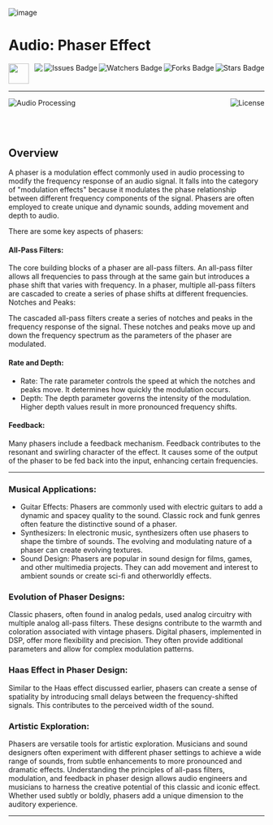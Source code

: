 ![image](https://github.com/JDSherbert/Audio-Phaser-Effect/assets/43964243/b73d2c36-8be3-47cb-87c8-04ac59ba182b)

# Audio: Phaser Effect

<!-- Header Start -->
<a href = "https://learn.microsoft.com/en-us/cpp/cpp-language"> <img height="40" img width="40" src="https://cdn.simpleicons.org/c++"> </a>
<img align="right" alt="Stars Badge" src="https://img.shields.io/github/stars/jdsherbert/Audio-Phaser-Effect?label=%E2%AD%90"/>
<img align="right" alt="Forks Badge" src="https://img.shields.io/github/forks/jdsherbert/Audio-Phaser-Effect?label=%F0%9F%8D%B4"/>
<img align="right" alt="Watchers Badge" src="https://img.shields.io/github/watchers/jdsherbert/Audio-Phaser-Effect?label=%F0%9F%91%81%EF%B8%8F"/>
<img align="right" alt="Issues Badge" src="https://img.shields.io/github/issues/jdsherbert/Audio-Phaser-Effect?label=%E2%9A%A0%EF%B8%8F"/>
<img align="right" src="https://hits.seeyoufarm.com/api/count/incr/badge.svg?url=https%3A%2F%2Fgithub.com%2FJDSherbert%2FAudio-Phaser-Effect%2Fhit-counter%2FREADME&count_bg=%2379C83D&title_bg=%23555555&labelColor=0E1128&title=🔍&style=for-the-badge">
<!-- Header End --> 

-----------------------------------------------------------------------

<a href=""> 
  <img align="left" alt="Audio Processing" src="https://img.shields.io/badge/Audio%20Processing-black?style=for-the-badge&logo=audacity&logoColor=white&color=black&labelColor=black"> </a>
  
<a href="https://choosealicense.com/licenses/mit/"> 
  <img align="right" alt="License" src="https://img.shields.io/badge/License%20:%20MIT-black?style=for-the-badge&logo=mit&logoColor=white&color=black&labelColor=black"> </a>
  
<br></br>
-----------------------------------------------------------------------
## Overview
A phaser is a modulation effect commonly used in audio processing to modify the frequency response of an audio signal. It falls into the category of "modulation effects" because it modulates the phase relationship between different frequency components of the signal. Phasers are often employed to create unique and dynamic sounds, adding movement and depth to audio.

There are some key aspects of phasers:

#### All-Pass Filters:
The core building blocks of a phaser are all-pass filters. An all-pass filter allows all frequencies to pass through at the same gain but introduces a phase shift that varies with frequency.
In a phaser, multiple all-pass filters are cascaded to create a series of phase shifts at different frequencies.
Notches and Peaks:

The cascaded all-pass filters create a series of notches and peaks in the frequency response of the signal. These notches and peaks move up and down the frequency spectrum as the parameters of the phaser are modulated.

#### Rate and Depth:
- Rate: The rate parameter controls the speed at which the notches and peaks move. It determines how quickly the modulation occurs.
- Depth: The depth parameter governs the intensity of the modulation. Higher depth values result in more pronounced frequency shifts.

#### Feedback:
Many phasers include a feedback mechanism. Feedback contributes to the resonant and swirling character of the effect. It causes some of the output of the phaser to be fed back into the input, enhancing certain frequencies.

-----------------------------------------------------------------------

### Musical Applications:
- Guitar Effects: Phasers are commonly used with electric guitars to add a dynamic and spacey quality to the sound. Classic rock and funk genres often feature the distinctive sound of a phaser.
- Synthesizers: In electronic music, synthesizers often use phasers to shape the timbre of sounds. The evolving and modulating nature of a phaser can create evolving textures.
- Sound Design: Phasers are popular in sound design for films, games, and other multimedia projects. They can add movement and interest to ambient sounds or create sci-fi and otherworldly effects.

### Evolution of Phaser Designs:
Classic phasers, often found in analog pedals, used analog circuitry with multiple analog all-pass filters. These designs contribute to the warmth and coloration associated with vintage phasers.
Digital phasers, implemented in DSP, offer more flexibility and precision. They often provide additional parameters and allow for complex modulation patterns.

### Haas Effect in Phaser Design:
Similar to the Haas effect discussed earlier, phasers can create a sense of spatiality by introducing small delays between the frequency-shifted signals. This contributes to the perceived width of the sound.

### Artistic Exploration:
Phasers are versatile tools for artistic exploration. Musicians and sound designers often experiment with different phaser settings to achieve a wide range of sounds, from subtle enhancements to more pronounced and dramatic effects.
Understanding the principles of all-pass filters, modulation, and feedback in phaser design allows audio engineers and musicians to harness the creative potential of this classic and iconic effect. Whether used subtly or boldly, phasers add a unique dimension to the auditory experience.

-----------------------------------------------------------------------

